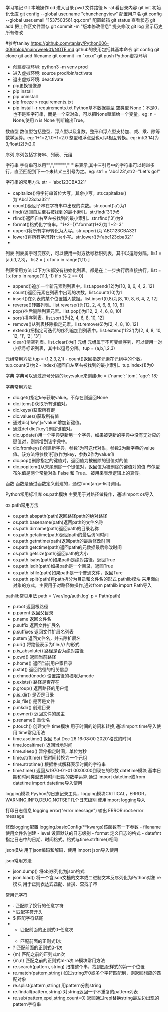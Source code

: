 学习笔记
Git 本地操作
cd  进入目录
pwd 文件路径
ls -al 看目录内容
git init 初始化仓库
git config --global user.name "chunchengview" 配置用户名
git config --global user.email "1537503561.qq.com" 配置邮箱
git status  查看状态
git add 把工作区文件暂存
git commit -m "版本修改信息"    提交修改
git log 显示历史所有修改

#参考tanlay https://github.com/tanlay/Python006-006/blob/main/week01/NOTE.md
github的使用包括其基本命令
  git config
  git clone
  git add filename
  git commit -m "xxxx"
  git push
Python虚拟环境
- 创建虚拟环境: python3 -m venv prod
- 进入虚拟环境: source prod/bin/activate
- 退出虚拟环境: deactivate
- pip更换镜像源
- pip install 
- pip uninstall
- pip freeze > requirements.txt
- pip install -r requirements.txt
Python基本数据类型
空类型
None：不是0，也不是空字符串，而是一个空对象，可以把None赋值给一个变量。eg: n = None,使用 n is None 判断输出True。

数值型
数值型包括整型、浮点型以及复数。整形和浮点型支持加、减、乘、除等数学运算。eg: 1+1=2,1.0+1=2.0 整型和浮点型也可以相互转换。eg: int(3.14)为3,float(2)为2.0

序列
序列包括字符串、列表、元组

字符串
字符串可以用"",'',"""""",''''''来表示,其中三引号中的字符串可以跨越多行，直至匹配到下一个未转义三引号为之。eg: str1 = 'abc123',str2="Let's go!"

字符串的常用方法
str = 'abc123CBA321'

- capitalize()将字符串首位大写，其余小写。str.capitalize()为'Abc123cba321'
- count()返回子串在字符串中出现的次数。str.count('a')为1
- find()返回自左至右被找到的最小索引。str.find('3')为5
- rfind()返回自右至左被找到的最小索引。str.rfind('3')为9
- format()格式化字符串。"1+2={}".format(1+2)为'1+2=3'
- upper()将所有字母转化为大写。str.upper()为'ABC123CBA321'
- lower()将所有字母转化为小写。str.lower()为'abc123cba321'
- 
列表
列表属于可变序列，可以使用一对方括号标识列表，其中以逗号分隔。lis1 = [a,b,1,2,3]， lis2 = [ x for x in range(1,11) ]

列表常用方法
以下方法都没有初始化列表。都是在上一步执行后直接执行。list = [ x for x in range(11,1,-1) if x % 2 == 0]

- append()追加一个新元素到列表中。list.append(12)为[10, 8, 6, 4, 2, 12]
- count()返回元素在列表中出现的次数。list.count(10)为1
- insert()在列表的某个位置插入数据。list.insert(0,8)为[8, 10, 8, 6, 4, 2, 12]
- reverse()转置列表。list.reverse()为[12, 2, 4, 6, 8, 10, 8]
- pop()往后删除列表元素。list.pop()为[12, 2, 4, 6, 8, 10]
- sort()排序列表。list.sort()为[2, 4, 6, 8, 10, 12]
- remove()从列表移除指定元素。list.remove(6)为[2, 4, 8, 10, 12]
- extend()把指定可迭代的序列追加到列表中。list.extend('123')为[2, 4, 8, 10, 12, '1', '2', '3']
- clear()清空列表。list.clear()为[]
元组
元组属于不可变续序列，可以使用一对小括号标识列表，其中以逗号分隔。tup = (a,b,1,2,3)

元组常用方法
tup = (1,2,3,2,1) - count()返回指定元素在元组中的个数。tup.count(2)为2 - index()返回自左至右被找到的最小索引。tup.index(1)为0

字典
字典可以通过逗号分隔的key:value来创建dic = {'name': 'tom', 'age': 18}

字典常用方法
- dic.get()指定key获取value。不存在则返回None
- dic.items()获取所有键值对。
- dic.keys()获取所有键
- dic.values()获取所有值
- 通过dic['key']='value'增加新键值。
- 通过del dic['key']删除键值对。
- dic.update()用一个字典更新另一个字典，如果被更新的字典中没有无对应的键值对，则新增到该字典中。
- dic.fromkeys()创建新字典，参数1为可迭代对象，参数2为新字典的value值。该方法将参数1打散作为key，参数2作为value值
- dic.pop()删除指定的键值对。返回值为被删除的键值对的值
- dic.popitem()从末尾删除一个键值对，返回值为被删除的键值对的值
布尔型
布尔值是两个常量对象 False 和 True。 被用来表示逻辑上的真假。

函数
函数是通过函数定义创建的，通过func(argv-list)调用。

Python常用标准库
os.path模块
主要用于对路径做操作，通过import os导入

os.path常用方法
- os.path.abspath(path)返回路径path的绝对路径
- os.path.basename(path)返回path的文件名称
- os.path.dirname(path)返回path的目录名称
- os.path.getatime(path)返回path的最后访问时间
- os.path.getmtime(path)返回path的最后修改时间
- os.path.getctime(path)返回path的元数据最后修改时间
- os.path.getsize(path)返回path的大小
- os.path.isabs(path)如果path是绝对路径，返回True
- os.path.isdir(path)如果path是一个目录，返回True
- os.path.isfile(path)如果path是一个普通文件，返回Ture
- os.path.split(path)将path拆分为目录和文件名的形式
pathlib模块
采用面向对象的方式，主要用于对路径做操作,通过from pathlib import Path导入

pathlib常见用法
path = '/var/log/auth.log' p = Path(path)

- p.root 返回根路径
- p.parent 返回父目录
- p.name 返回文件名
- p.suffix 返回文件扩展名
- p.suffixes 返回文件扩展名列表
- p.stem 返回文件名，并去除扩展名
- p.uri() 将路径表示为file:/// 的形式
- p.is_absolute() 路径是否为绝对路径
- p.cwd() 返回当前路径
- p.home() 返回当前用户家目录
- p.stat() 返回路径的相关信息
- p.chmod(mode) 设置路径的权限为mode
- p.exists() 路径是否存在
- p.group() 返回路径的用户组
- p.is_dir() 是否是目录
- p.is_file() 是否是文件
- p.mkdir() 创建目录
- p.owner() 返回文件的属主
- p.rename() 重命名
- p.touch() 创建文件
time模块
用于时间的访问和转换,通过import time导入使用
time常见用法
- time.asctime() 返回'Sat Dec 26 16:08:00 2020'格式的时间
- time.localtime() 返回当地时间
- time.sleep() 暂停指定时间，单位为秒
- time.strftime() 把时间转换为一个元组
- time.strptime() 根据格式解释表示时间的字符串
- time.time() 返回从1970-01-01 00:00:00到现在的秒数
datetime模块
基本日期和时间类型支持时间日期的数学运算,通过 import datetime或from datetime import datetime导入使用

logging模块
Pyyhon的日志记录工具，logging模块CRITICAL，ERROR，WARNING,INFO,DEUG,NOTSET几个日志级别 使用import logging导入

打印日志信息
logging.error("error message") 输出 ERROR:root:error message

修改logging配置
logging.basicConfig(**kwargs)该函数有一下参数 - filename 使用文件名创建 - level 设置默认的日志级别 - format 定义日志的格式 - datefmt 指定日志中的日期、时间格式。格式与time.strftime()相同

json模块
用于json编码和解码，使用 import json导入使用

json常用方法
- json.dump() 将obj序列化为json格式
- json.load() 将一个含json文档的文本或二进制文本反序列化为Python对象
re模块
用于正则表达式匹配、替换、查找子串

常用元字符
- . 匹配除了换行的任意字符
- ^ 匹配字符开头
- $ 匹配字符结尾
- * 匹配前面的正则式0-任意次
- + 匹配前面的正则式1次
- ? 匹配前面的正则式0-1次
- {m} 匹配之前的正则式m次
- {m,n} 匹配之前的正则式m-n次
re模块常用方法
- re.search(pattern, string) 扫描整个串，找到匹配样式的第一个位置
- re.match(pattern,string) 如过string开0或多个字符匹配到，则返回想应的匹配对象
- re.splist(pattern,string) 用pattern分割string
- re.findall(pattern,string) 对string返回一个不重复的pattern列表
- re.sub(pattern,epel,string,count=0) 返回通过repl替换string最左边出现的pattern字符串 




